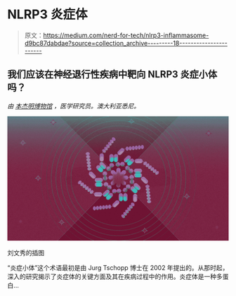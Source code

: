 # NLRP3 炎症体

> 原文：<https://medium.com/nerd-for-tech/nlrp3-inflammasome-d9bc87dabdae?source=collection_archive---------18----------------------->

## 我们应该在神经退行性疾病中靶向 NLRP3 炎症小体吗？

*由* [*本杰明博物馆*](https://www.linkedin.com/in/benjamin-musrie-379a23116/) *，医学研究员。澳大利亚悉尼。*

![](img/96b0be86572b2f80434b4cdf5e3675e3.png)

刘文秀的插图

“炎症小体”这个术语最初是由 Jurg Tschopp 博士在 2002 年提出的。从那时起，深入的研究揭示了炎症体的关键方面及其在疾病过程中的作用。炎症体是一种多蛋白…